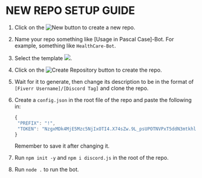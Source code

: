 <h1>NEW REPO SETUP GUIDE</h1>

1. Click on the ![New](https://cdn.discordapp.com/attachments/791596798900437032/797398830621392926/unknown.png) button to create a new repo.

2. Name your repo something like [Usage in Pascal Case]-Bot. For example, something like `HealthCare-Bot`.

3. Select the template ![](https://cdn.discordapp.com/attachments/791596798900437032/797420299930435601/unknown.png).

4. Click on the ![Create Repository](https://cdn.discordapp.com/attachments/791596798900437032/797420055943184384/unknown.png) button to create the repo.

5. Wait for it to generate, then change its description to be in the format of `[Fiverr Username]/[Discord Tag]` and clone the repo.

6. Create a `config.json` in the root file of the repo and paste the following in:
   ```js
   {
    "PREFIX": "!",
    "TOKEN": "NzgxMDk4MjE5Mzc5NjIxOTI4.X74sZw.9L_psUPOTNVPxT5ddN3mtkhl3jY"
   }
   ```
   Remember to save it after changing it.

7. Run `npm init -y` and `npm i discord.js` in the root of the repo.
8. Run `node .` to run the bot.
